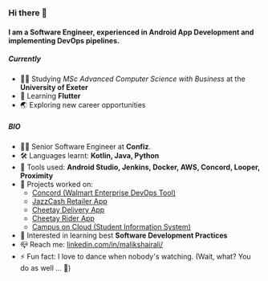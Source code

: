 ### Hi there 👋

#### I am a Software Engineer, experienced in Android App Development and implementing DevOps pipelines. 

##### Currently

- :man_student: Studying *MSc Advanced Computer Science with Business* at the **University of Exeter**
- :baby: Learning **Flutter**
- :earth_asia: Exploring new career opportunities

##### BIO

- :man_technologist: Senior Software Engineer at **Confiz**. 
- :hammer_and_wrench: Languages learnt: **Kotlin, Java, Python**
- :toolbox: Tools used: **Android Studio, Jenkins, Docker, AWS, Concord, Looper, Proximity**
- 🚢 Projects worked on: 
  - [Concord (Walmart Enterprise DevOps Tool)](https://concord.walmartlabs.com/)
  - [JazzCash Retailer App](https://play.google.com/store/apps/details?id=com.retailerapp.mobilink&hl=en_GB&gl=US)
  - [Cheetay Delivery App](https://play.google.com/store/apps/details?id=com.app.cheetay&hl=en_GB&gl=US) 
  - [Cheetay Rider App](https://play.google.com/store/apps/details?id=com.cheetay.riderapp) 
  - [Campus on Cloud (Student Information System)](https://almusnet.com/campus-on-cloud/)
- :star2: Interested in learning best **Software Development Practices**
- :mailbox_closed: Reach me: [linkedin.com/in/malikshairali/](https://www.linkedin.com/in/malikshairali/)
- :zap: Fun fact: I love to dance when nobody's watching. (Wait, what? You do as well ... :hear_no_evil:)
